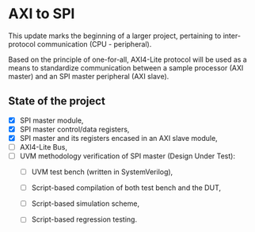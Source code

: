 # AXI to SPI

This update marks the beginning of a larger project, pertaining to inter-protocol communication (CPU - peripheral).

Based on the principle of one-for-all, AXI4-Lite protocol will be used as a means to standardize communication between a sample processor (AXI master)
and an SPI master peripheral (AXI slave).

## State of the project

- [x] SPI master module,
- [x] SPI master control/data registers,
- [x] SPI master and its registers encased in an AXI slave module,
- [ ] AXI4-Lite Bus,
- [ ] UVM methodology verification of SPI master (Design Under Test):
    - [ ] UVM test bench (written in SystemVerilog),
    - [ ] Script-based compilation of both test bench and the DUT,
    - [ ] Script-based simulation scheme,
    - [ ] Script-based regression testing.

